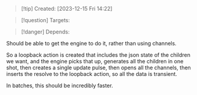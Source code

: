 
>[!tip] Created: [2023-12-15 Fri 14:22]

>[!question] Targets: 

>[!danger] Depends: 

Should be able to get the engine to do it, rather than using channels.

So a loopback action is created that includes the json state of the children we want, and the engine picks that up, generates all the children in one shot, then creates a single update pulse, then opens all the channels, then inserts the resolve to the loopback action, so all the data is transient.

In batches, this should be incredibly faster.